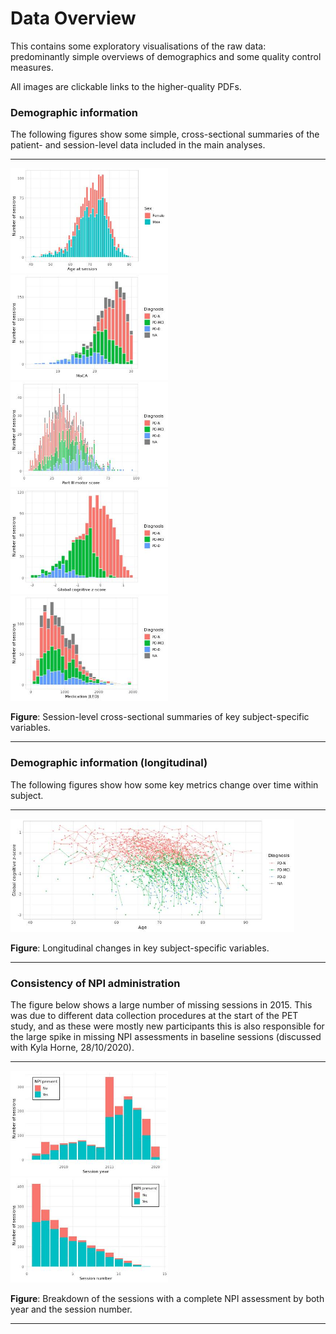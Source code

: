 # Data Overview

This contains some exploratory visualisations of the raw data: predominantly
simple overviews of demographics and some quality control measures.

All images are clickable links to the higher-quality PDFs.

### Demographic information

The following figures show some simple, cross-sectional summaries of the
patient- and session-level data included in the main analyses.

--------

<a href="Figures/age_at_session.pdf">
<img src="Figures/age_at_session.jpg" width="50%">
</a>

<a href="Figures/MoCA_at_session.pdf">
<img src="Figures/MoCA_at_session.jpg" width="50%">
</a>

<a href="Figures/motor-scores_at_session.pdf">
<img src="Figures/motor-scores_at_session.jpg" width="50%">
</a>

<a href="Figures/cognitive-scores_at_session.pdf">
<img src="Figures/cognitive-scores_at_session.jpg" width="50%">
</a>

<a href="Figures/medication_at_session.pdf">
<img src="Figures/medication_at_session.jpg" width="50%">
</a>

**Figure**: Session-level cross-sectional summaries of key subject-specific
variables.

---------

### Demographic information (longitudinal)

The following figures show how some key metrics change over time within
subject.

---------

<a href="Figures/cognitive-scores_v_age.pdf">
<img src="Figures/cognitive-scores_v_age.jpg" width="90%">
</a>

**Figure**: Longitudinal changes in key subject-specific variables.

---------

### Consistency of NPI administration

The figure below shows a large number of missing sessions in 2015. This was due
to different data collection procedures at the start of the PET study, and as
these were mostly new participants this is also responsible for the large spike
in missing NPI assessments in baseline sessions (discussed with Kyla Horne,
28/10/2020).

--------

<a href="Figures/npi-presence_v_year.pdf">
<img src="Figures/npi-presence_v_year.jpg" width="50%">
</a>

<a href="Figures/npi-presence_v_session.pdf">
<img src="Figures/npi-presence_v_session.jpg" width="50%">
</a>

**Figure**: Breakdown of the sessions with a complete NPI assessment by both
year and the session number.

---------
